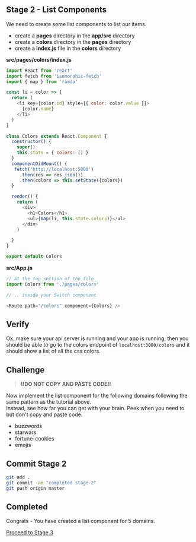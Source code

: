 ## Stage 2 - List Components

We need to create some list components to list our
items.

* create a **pages** directory in the **app/src** directory
* create a **colors** directory in the **pages** directory
* create a **index.js** file in the **colors** directory

**src/pages/colors/index.js**

``` js
import React from 'react'
import fetch from 'isomorphic-fetch'
import { map } from 'ramda'

const li = color => {
  return (
    <li key={color.id} style={{ color: color.value }}>
      {color.name}
    </li>
  )
}

class Colors extends React.Component {
  constructor() {
    super()
    this.state = { colors: [] }
  }
  componentDidMount() {
   fetch('http://localhost:5000')
     .then(res => res.json())
     .then(colors => this.setState({colors})
  }

  render() {
    return (
      <div>
        <h1>Colors</h1>
        <ul>{map(li, this.state.colors)}</ul>
      </div>
    )

  }
}

export default Colors
```

**src/App.js**

``` js
// at the top section of the file
import Colors from './pages/colors'

// .. inside your Switch component

<Route path="/colors" component={Colors} />


```

## Verify

Ok, make sure your api server is running and your app is running, then you should be able to go to the colors endpoint of `localhost:3000/colors` and it should show a list of all the css colors.

## Challenge

> **!!DO NOT COPY AND PASTE CODE!!**  

Now implement the list component for the following domains following the same pattern as the tutorial above.  
Instead, see how far you can get with your brain. Peek when you need to but don't copy and paste code. 

* buzzwords
* starwars
* fortune-cookies
* emojis

## Commit Stage 2

``` bash
git add .
git commit -am "completed stage-2"
git push origin master
```

## Completed

Congrats - You have created a list component for 5 domains.

[Proceed to Stage 3](stage-3.md)
